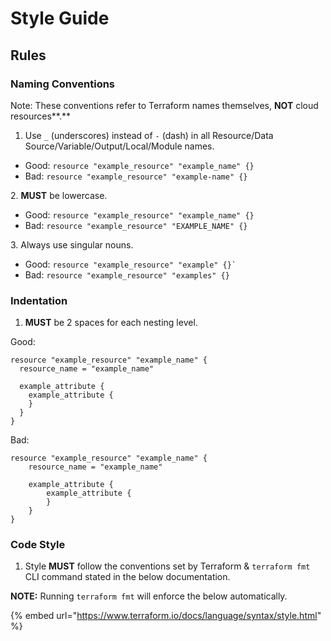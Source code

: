 # Style Guide

## Rules

### Naming Conventions

Note: These conventions refer to Terraform names themselves, **NOT** cloud resources**.**

1. Use `_` (underscores) instead of `-` (dash) in all Resource/Data Source/Variable/Output/Local/Module names.

* Good: `resource "example_resource" "example_name" {}`
* Bad: `resource "example_resource" "example-name" {}`

2\. **MUST** be lowercase.

* Good: `resource "example_resource" "example_name" {}`
* Bad: `resource "example_resource" "EXAMPLE_NAME" {}`

3\. Always use singular nouns.

* Good: `` resource "example_resource" "example" {}` ``
* Bad: `resource "example_resource" "examples" {}`

### Indentation

1. **MUST** be 2 spaces for each nesting level.

Good:

```
resource "example_resource" "example_name" {
  resource_name = "example_name"
  
  example_attribute {
    example_attribute {
    }
  }
}
```

Bad:

```
resource "example_resource" "example_name" {
    resource_name = "example_name"
    
    example_attribute {
        example_attribute {
        }
    }
}
```

### Code Style

1. Style **MUST** follow the conventions set by Terraform & `terraform fmt` CLI command stated in the below documentation.

**NOTE:** Running `terraform fmt` will enforce the below automatically.

{% embed url="https://www.terraform.io/docs/language/syntax/style.html" %}
